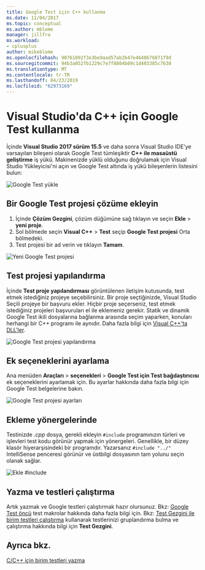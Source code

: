 ```yaml
---
title: Google Test için C++ kullanma
ms.date: 11/04/2017
ms.topic: conceptual
ms.author: mblome
manager: jillfra
ms.workload:
- cplusplus
author: mikeblome
ms.openlocfilehash: 90761092f3e3be9aad57ab2b47e4648676871f9d
ms.sourcegitcommit: 94b3a052fb1229c7e7f8804b09c1d403385c7630
ms.translationtype: MT
ms.contentlocale: tr-TR
ms.lasthandoff: 04/23/2019
ms.locfileid: "62973169"
---
```

# <a name="how-to-use-google-test-for-c-in-visual-studio"></a>Visual Studio'da C++ için Google Test kullanma
İçinde **Visual Studio 2017 sürüm 15.5** ve daha sonra Visual Studio IDE'ye varsayılan bileşeni olarak Google Test tümleşiktir **C++ ile masaüstü geliştirme** iş yükü. Makinenizde yüklü olduğunu doğrulamak için Visual Studio Yükleyicisi'ni açın ve Google Test altında iş yükü bileşenlerin listesini bulun:

![Google Test yükle](media/cpp-google-component.png)

## <a name="add-a-google-test-project-to-the-solution"></a>Bir Google Test projesi çözüme ekleyin
1. İçinde **Çözüm Gezgini**, çözüm düğümüne sağ tıklayın ve seçin **Ekle** > **yeni proje**.
2. Sol bölmede seçin **Visual C++** > **Test** seçip **Google Test projesi** Orta bölmedeki.
3. Test projesi bir ad verin ve tıklayın **Tamam**.

![Yeni Google Test projesi](media/cpp-gtest-new-project.png)

## <a name="configure-the-test-project"></a>Test projesi yapılandırma
İçinde **Test proje yapılandırması** görüntülenen iletişim kutusunda, test etmek istediğiniz projeye seçebilirsiniz. Bir proje seçtiğinizde, Visual Studio Seçili projeye bir başvuru ekler. Hiçbir proje seçerseniz, test etmek istediğiniz projeleri başvuruları el ile eklemeniz gerekir. Statik ve dinamik Google Test ikili dosyalarına bağlanma arasında seçim yaparken, konuları herhangi bir C++ programı ile aynıdır. Daha fazla bilgi için [Visual C++'ta DLL'ler](/cpp/build/dlls-in-visual-cpp).

 ![Google Test projesi yapılandırma](media/cpp-gtest-config.png)

## <a name="set-additional-options"></a>Ek seçeneklerini ayarlama
Ana menüden **Araçları** > **seçenekleri** > **Google Test için Test bağdaştırıcısı** ek seçeneklerini ayarlamak için. Bu ayarlar hakkında daha fazla bilgi için Google Test belgelerine bakın.

 ![Google Test projesi ayarları](media/cpp-gtest-settings.png)

## <a name="add-include-directives"></a>Ekleme yönergelerinde
Testinizde *.cpp* dosya, gerekli ekleyin `#include` programınızın türleri ve işlevleri test kodu görünür yapmak için yönergeleri. Genellikle, bir düzey klasör hiyerarşisindeki bir programdır. Yazarsanız `#include "../"` IntelliSense penceresi görünür ve üstbilgi dosyasının tam yolunu seçin olanak sağlar.

![Ekle #include](media/cpp-gtest-includes.png)

## <a name="write-and-run-tests"></a>Yazma ve testleri çalıştırma
Artık yazmak ve Google testleri çalıştırmak hazır olursunuz. Bkz: [Google Test öncü](https://github.com/google/googletest/blob/master/googletest/docs/primer.md) test makrolar hakkında daha fazla bilgi için. Bkz: [Test Gezgini ile birim testleri çalıştırma](run-unit-tests-with-test-explorer.md) kullanarak testlerinizi gruplandırma bulma ve çalıştırma hakkında bilgi için **Test Gezgini**.

## <a name="see-also"></a>Ayrıca bkz.
[C/C++ için birim testleri yazma](writing-unit-tests-for-c-cpp.md)
